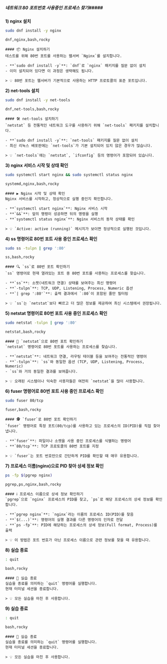 ##### 네트워크 80 포트번호 사용중인 프로세스 찾기#####

**1) nginx 설치**

```bash
sudo dnf install -y nginx
```

```tech
dnf,nginx,bash,rocky
```

```desc
#### 📦 Nginx 설치하기
테스트를 위해 80번 포트를 사용하는 웹서버 `Nginx`를 설치합니다.

- **`sudo dnf install -y`**: `dnf`로 `nginx` 패키지를 질문 없이 설치
- 이미 설치되어 있다면 이 과정은 생략해도 됩니다.

> 💡 80번 포트는 웹서버가 기본적으로 사용하는 HTTP 프로토콜의 표준 포트입니다.
```

**2) net-tools 설치**

```bash
sudo dnf install -y net-tools
```

```tech
dnf,net-tools,bash,rocky
```

```desc
#### 🛠️ net-tools 설치하기
`netstat` 등 전통적인 네트워크 도구를 사용하기 위해 `net-tools` 패키지를 설치합니다.

- **`sudo dnf install -y`**: `net-tools` 패키지를 질문 없이 설치
- 최신 리눅스 배포판에는 `net-tools`가 기본 설치되어 있지 않은 경우가 많습니다.

> 💡 `net-tools`에는 `netstat`, `ifconfig` 등의 명령어가 포함되어 있습니다.
```

**3) nginx 서비스 시작 및 상태 확인**

```bash
sudo systemctl start nginx && sudo systemctl status nginx
```

```tech
systemd,nginx,bash,rocky
```

```desc
#### ▶️ Nginx 시작 및 상태 확인
Nginx 서비스를 시작하고, 정상적으로 실행 중인지 확인합니다.

- **`systemctl start nginx`**: Nginx 서비스 시작
- **`&&`**: 앞의 명령이 성공하면 뒤의 명령을 실행
- **`systemctl status nginx`**: Nginx 서비스의 동작 상태를 확인

> 💡 `Active: active (running)` 메시지가 보이면 정상적으로 실행된 것입니다.
```

**4) ss 명령어로 80번 포트 사용 중인 프로세스 확인**

```bash
sudo ss -tulpn | grep ':80'
```

```tech
ss,bash,rocky
```

```desc
#### 🔍 `ss`로 80번 포트 확인하기
`ss` 명령어로 현재 열려있는 포트 중 80번 포트를 사용하는 프로세스를 찾습니다.

- **`ss`**: 소켓(네트워크 연결) 상태를 보여주는 최신 명령어
- **`-tulpn`**: TCP, UDP, Listening, Process, Numeric 옵션
- **`| grep ':80'`**: 출력 결과에서 `:80`이 포함된 줄만 필터링

> 💡 `ss`는 `netstat`보다 빠르고 더 많은 정보를 제공하여 최신 시스템에서 권장됩니다.
```

**5) netstat 명령어로 80번 포트 사용 중인 프로세스 확인**

```bash
sudo netstat -tulpn | grep ':80'
```

```tech
netstat,bash,rocky
```

```desc
#### 🔎 `netstat`으로 80번 포트 확인하기
`netstat` 명령어로 80번 포트를 사용하는 프로세스를 찾습니다.

- **`netstat`**: 네트워크 연결, 라우팅 테이블 등을 보여주는 전통적인 명령어
- **`-tulpn`**: `ss`와 동일한 옵션 (TCP, UDP, Listening, Process, Numeric)
- `ss`와 거의 동일한 결과를 보여줍니다.

> 💡 오래된 시스템이나 익숙한 사용자들은 여전히 `netstat`을 많이 사용합니다.
```

**6) fuser 명령어로 80번 포트 사용 중인 프로세스 확인**

```bash
sudo fuser 80/tcp
```

```tech
fuser,bash,rocky
```

```desc
#### 🕵️ `fuser`로 80번 포트 확인하기
`fuser` 명령어로 특정 포트(80/tcp)를 사용하고 있는 프로세스의 ID(PID)를 직접 찾아냅니다.

- **`fuser`**: 파일이나 소켓을 사용 중인 프로세스를 식별하는 명령어
- **`80/tcp`**: TCP 프로토콜의 80번 포트를 지정

> 💡 `fuser`는 포트 번호만으로 간단하게 PID를 확인할 때 매우 유용합니다.
```

**7) 프로세스 이름(nginx)으로 PID 찾아 상세 정보 확인**

```bash
ps -fp $(pgrep nginx)
```

```tech
pgrep,ps,nginx,bash,rocky
```

```desc
#### ℹ️ 프로세스 이름으로 상세 정보 확인하기
`pgrep`으로 `nginx` 프로세스의 PID를 찾고, `ps`로 해당 프로세스의 상세 정보를 확인합니다.

- **`pgrep nginx`**: `nginx`라는 이름의 프로세스 ID(PID)를 찾음
- **`$(...)`**: 명령어의 실행 결과를 다른 명령어의 인자로 전달
- **`ps -fp`**: PID에 해당하는 프로세스의 상세 정보(Full format, Process)를 출력

> 💡 이 방법은 포트 번호가 아닌 프로세스 이름으로 관련 정보를 찾을 때 유용합니다.
```

**8) 실습 종료**

```bash
: quit
```

```tech
bash,rocky
```

```desc
#### 👋 실습 종료
실습을 종료를 의미하는 `quit` 명령어를 실행합니다.
현재 터미널 세션을 종료합니다.

> 💡 모든 실습을 마친 후 사용합니다.
```

**9) 실습 종료**

```bash
: quit
```

```tech
bash,rocky
```

```desc
#### 👋 실습 종료
실습을 종료를 의미하는 `quit` 명령어를 실행합니다.
현재 터미널 세션을 종료합니다.

> 💡 모든 실습을 마친 후 사용합니다.
```